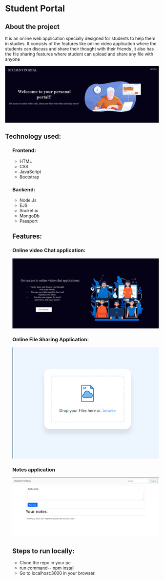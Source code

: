 <h1>Student Portal</h1>
<h2>About the project</h2>
<p>It is an online web application specially designed for students to help them in studies. It consists of the features like online video application where the students can discuss and share their thought with their friends
,it also has the file sharing features where student can upload and share any file with anyone</p>
<div>
<img src="public/front.png" width:"50%">
  </div>
<h2>Technology used:</h2>
<ul>
<h3>Frontend:</h3>
<ul>
<li>HTML</li>
<li>CSS</li>
<li>JavaScript</li>
<li>Bootstrap</li>
</ul>

<h3>Backend:</h3>
<ul>
<li>Node.Js</li>
<li>EJS</li>
<li>Socket.io</li>
<li>MongoDb</li>
<li>Passport</li>

</ul>

<h2>Features:</h2>
<h3>Online video Chat application:</h3>
<img src="public/video.png" width:"50%">
  <h3>Online File Sharing Application:</h3>
  <img src="public/file.png" width:"50%">
  <h3>Notes application</h3>
  <img src="public/notes.png" width:"50%">
  
<h2>Steps to run locally:</h2>
<ul>
<li>Clone the repo in your pc</li>
<li>run command-- npm install</li>
<li>Go to localhost:3000 in your browser.</li>
</ul>
